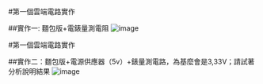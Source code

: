 
#第一個雲端電路實作

##實作一: 麵包版+電錶量測電阻
![image](https://github.com/ShitengHuang/Shiteng/assets/162284232/128baccb-8165-48d9-918b-487b0085bdac)

#第一個雲端電路實作

##實作二：麵包版+電源供應器（5v）+錶量測電路，為基麼會是3,33V；請試著分析說明結果
![image](https://github.com/ShitengHuang/Shiteng/assets/162284232/0f944518-2a0b-477e-bfd5-6ecf547607e0)
